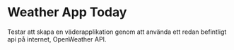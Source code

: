 # Weather App Today 

Testar att skapa en väderapplikation genom att använda ett redan befintligt api på internet, OpenWeather API. 